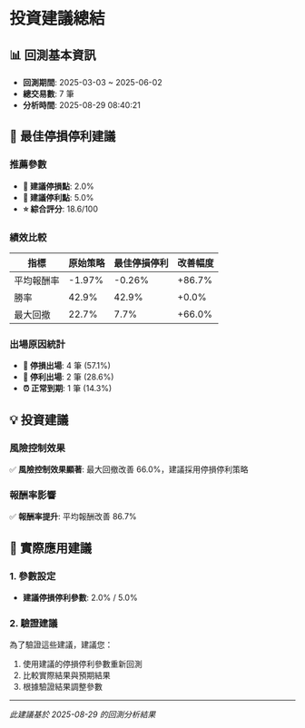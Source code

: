 # 投資建議總結

## 📊 回測基本資訊
- **回測期間**: 2025-03-03 ~ 2025-06-02
- **總交易數**: 7 筆
- **分析時間**: 2025-08-29 08:40:21

## 🎯 最佳停損停利建議

### 推薦參數
- **🔻 建議停損點**: 2.0%
- **🔺 建議停利點**: 5.0%
- **⭐ 綜合評分**: 18.6/100

### 績效比較
| 指標 | 原始策略 | 最佳停損停利 | 改善幅度 |
|------|----------|-------------|----------|
| 平均報酬率 | -1.97% | -0.26% | +86.7% |
| 勝率 | 42.9% | 42.9% | +0.0% |
| 最大回撤 | 22.7% | 7.7% | +66.0% |

### 出場原因統計
- **🔻 停損出場**: 4 筆 (57.1%)
- **🔺 停利出場**: 2 筆 (28.6%)
- **⏰ 正常到期**: 1 筆 (14.3%)

## 💡 投資建議

### 風險控制效果
✅ **風險控制效果顯著**: 最大回撤改善 66.0%，建議採用停損停利策略

### 報酬率影響
✅ **報酬率提升**: 平均報酬改善 86.7%

## 🚀 實際應用建議

### 1. 參數設定
- **建議停損停利參數**: 2.0% / 5.0%

### 2. 驗證建議
為了驗證這些建議，建議您：
1. 使用建議的停損停利參數重新回測
2. 比較實際結果與預期結果
3. 根據驗證結果調整參數

---
*此建議基於 2025-08-29 的回測分析結果*
